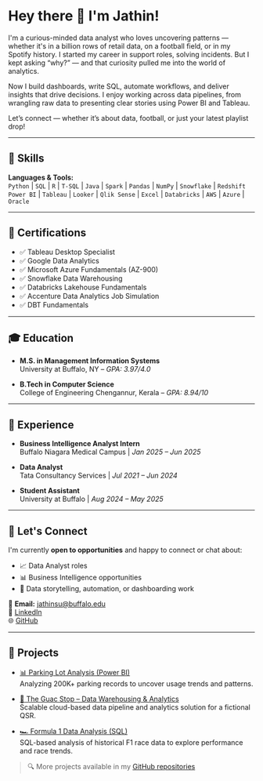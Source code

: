 # Hey there 👋 I'm Jathin!

I'm a curious-minded data analyst who loves uncovering patterns — whether it's in a billion rows of retail data, on a football field, or in my Spotify history. I started my career in support roles, solving incidents. But I kept asking “why?” — and that curiosity pulled me into the world of analytics.

Now I build dashboards, write SQL, automate workflows, and deliver insights that drive decisions. I enjoy working across data pipelines, from wrangling raw data to presenting clear stories using Power BI and Tableau.

Let’s connect — whether it’s about data, football, or just your latest playlist drop!

---

## 🧠 Skills

**Languages & Tools:**  
`Python` | `SQL` | `R` | `T-SQL` | `Java` | `Spark` | `Pandas` | `NumPy` | `Snowflake` | `Redshift`  
`Power BI` | `Tableau` | `Looker` | `Qlik Sense` | `Excel` | `Databricks` | `AWS` | `Azure` | `Oracle`

---

## 📜 Certifications

- ✅ Tableau Desktop Specialist  
- ✅ Google Data Analytics  
- ✅ Microsoft Azure Fundamentals (AZ-900)  
- ✅ Snowflake Data Warehousing  
- ✅ Databricks Lakehouse Fundamentals  
- ✅ Accenture Data Analytics Job Simulation  
- ✅ DBT Fundamentals

---

## 🎓 Education

- **M.S. in Management Information Systems**  
  University at Buffalo, NY – *GPA: 3.97/4.0*

- **B.Tech in Computer Science**  
  College of Engineering Chengannur, Kerala – *GPA: 8.94/10*

---

## 💼 Experience

- **Business Intelligence Analyst Intern**  
  Buffalo Niagara Medical Campus | *Jan 2025 – Jun 2025*

- **Data Analyst**  
  Tata Consultancy Services | *Jul 2021 – Jun 2024*

- **Student Assistant**  
  University at Buffalo | *Aug 2024 – May 2025*

---

## 🤝 Let's Connect

I'm currently **open to opportunities** and happy to connect or chat about:
- 📈 Data Analyst roles  
- 📊 Business Intelligence opportunities  
- 🧠 Data storytelling, automation, or dashboarding work

📧 **Email:** jathinsu@buffalo.edu  
🔗 [LinkedIn](https://www.linkedin.com/in/jathinsuresh17/)  
🌐 [GitHub](https://github.com/jathin1407)

---

## 🚀 Projects

- [📊 Parking Lot Analysis (Power BI)](https://github.com/jathin1407/Parking-lot-Analysis)  
  Analyzing 200K+ parking records to uncover usage trends and patterns.

- [🥑 The Guac Stop – Data Warehousing & Analytics](https://github.com/jathin1407)  
  Scalable cloud-based data pipeline and analytics solution for a fictional QSR.

- [🏎 Formula 1 Data Analysis (SQL)](https://github.com/jathin1407/F1-Data-Analysis-Using-SQL-)  
  SQL-based analysis of historical F1 race data to explore performance and race trends.

> 🔍 More projects available in my [GitHub repositories](https://github.com/jathin1407?tab=repositories)
